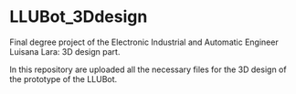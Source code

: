 # LLUBot_3Ddesign
Final degree project of the Electronic Industrial and Automatic Engineer Luisana Lara: 3D design part.

In this repository are uploaded all the necessary files for the 3D design of the prototype of the LLUBot.
